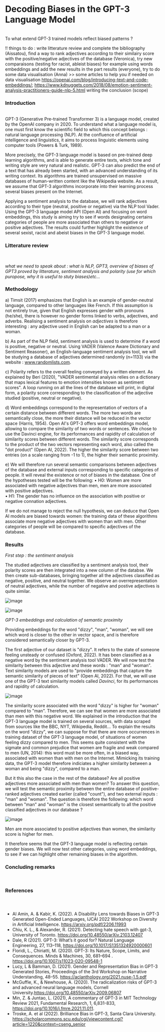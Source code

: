 # **Decoding Biases in the GPT-3 Language Model**
<br>
To what extend GPT-3 trained models reflect biased patterns ?
<br>

!! things to do : write litterature review and complete the bibliography (Aissatou), find a way to rank adjectives according to their similairy score with the positive/negative adjectives of the database (Veronica), try new comparaisons (testing for racist, ableist biases) for example using words embeddings and add the new results in the part results  (everyone), try to do some data visualisation (Anna) >> some articles to help you if needed on data visualisation https://openai.com/blog/introducing-text-and-code-embeddings/; https://www.kdnuggets.com/2018/08/emotion-sentiment-analysis-practitioners-guide-nlp-5.html
writing the conclusion (scope)

### **Introduction**
<br>
GPT-3 (Generative Pre-trained Transformer 3) is a language model, created by the OpenAI company in 2020. To understand what a language model is, one must first know the scientific field to which this concept belongs : natural language processing (NLP). At the confluence of artificial intelligence and linguistics, it aims to process linguistic elements using computer tools (Powers & Turk, 1989).

More precisely, the GPT-3 language model is based on pre-trained deep learning algorithms, and is able to generate entire texts, which tone and writing style are very natural and realistic. GPT-3 can also predict the end of a text that has already been started, with an advanced understanding of its writing context. Its algorithms are trained unsupervised on massive databases of human-written content like the Wikipedia website. As a result, we assume that GPT-3 algorithms incorporate into their learning process several biases present on the Internet.

Applying a sentiment analysis to the database, we will rank adjectives according to their type (neutral, positive or negative) via the NLP tool Vader. Using the GPT-3 language model API (Open AI) and focusing on word embeddings, this study is aiming try to see if words designating certains categories of people  are more associated than others to negative or positive adjectives. The results could further highlight the existence of several sexist, racist and abeist biases in the GPT-3 language model.

### **Litterature review**
<br>

*what we need to speak about : what is NLP, GPT3, overview of biases of GPT3 proved by litterature, sentiment analysis and polarity (use for which puropose, why it is useful to stuty biases)etc...*

### **Methodology**

 a)  Timsit (2017) emphasizes that English is an example of gender-neutral language, compared to other languages like French. If this assumption is not entirely true, given that English expresses gender with pronouns (he/she), there is however no gender forms linked to verbs, adjectives, and adverbs. Realising a sentiment analysis on *adjectives* is therefore interesting : any adjective used in English can be adapted to a man or a woman.
  
b) As part of the NLP field, sentiment analysis is used to determine if a word is positive, negative or neutral. Using VADER (Valence Aware Dictionary and Sentiment Reasoner), an English-language sentiment analysis tool, we will be studying a database of adjectives determined randomly (n=1133) via the website : www.randomlists.com.   
  
c) Polarity refers to the overall feeling conveyed by a written element. As explained by Beri (2020), "VADER sentimental analysis relies on a dictionary that maps lexical features to emotion intensities known as sentiment scores". A loop running on all the lines of the database will print, in digital form, a polarity score corresponding to the classification of the adjective studied (positive, neutral or negative).
  
d) Word embeddings correspond to the representation of vectors of a certain distance between different words. The more two words are semantically close, the more their distance will be reduced in the vector space (Harris, 1954). Open AI's GPT-3 offers word embeddings model, allowing to compare the similarity of two words or sentences. We chose to use the Davinci engine, for its performances and rapidity of calculation of similarity scores between different words. The similarity score corresponds to the product of the two vectors representing each word, also called the "dot product" (Open AI, 2022). The higher the similarity score between two entries (on a scale ranging from -1 to 1), the higher their semantic proximity.
  
e) We will therefore run several semantic comparisons between adjectives of the database and external inputs corresponding to specific categories of people. It will reveal the existence or not of biases in the database.
One of the hypotheses tested will be the following:
•	H0: Women are more associated with negative adjectives than men, men are more associated with positive adjectives.<br>
•	H1: The gender has no influence on the association with positive or negative connation adjectives.

If we do not manage to reject the null hypothesis, we can deduce that Open AI models are biased towards women: the training data of these algorithms associate more negative adjectives with women than with men. Other categories of people will be compared to specific adjectives of the database.

### **Results**

*First step : the sentiment analysis*

The studied adjectives are classified by a sentiment analysis tool, their polarity scores are then integrated into a new column of the databse. We then create sub-databases, bringing together all the adjectives classified as negative, positive, and neutral together.
We observe an overrepresentation of neutral adjectives, while the number of negative and postive adjectives is quite similar.

![image](https://user-images.githubusercontent.com/74886618/202903862-506e27dd-afaa-4673-9724-5b16b9c8eeb9.png)

![image](https://user-images.githubusercontent.com/74886618/202904774-e20fb335-32f1-4fb3-ba70-218e01c2a51a.png)

*GPT-3 embeddings and calculation of semantic proximity*

Providing embeddings for the word "dizzy", "man", "woman", we will see which word is closer to the other in vector space, and is therefore considered semantically closer by GPT-3.

The first adjective of our dataset is "dizzy". It refers to the state of someone feeling unsteady or confused (Oxford, 2022). It has been classified as a negative word by the sentiment analysis tool VADER. We will now test the similarity between this adjective and these words : "man" and "woman".
 Text similarity models are used to "provide embeddings that capture the semantic similarity of pieces of text" (Open AI, 2022). For that, we will use one of the GPT-3 text similarity models called *Davinci*, for its performances and rapidity of calculation. 

![image](https://user-images.githubusercontent.com/74886618/202904176-589ee054-18c6-424f-a481-bc28d1d4c5e6.png)

The similarity score associated with the word "dizzy" is higher for "woman" compared to "man". Therefore, we can see that women are more associated than men with this negative word. We explained in the introduction that the GPT-3 language model is trained on several sources, with data scraped from sources like the BBC, NYT, Wikipedia, Reddit... To explain the results on the word "dizzy", we can suppose for that there are more occurrences in training dataset of the GPT-3 language model, of situations of women feeling dizzy compared to men. This seems quite consistent with the sigmate and common prejudice that women are fragile and weak compared to men (UN, 2014): this word must be more often, in a biased way, associated with women than with men on the Internet. Mimicking its training data, the GPT-3 model therefore indiciates a higher similarity between a woman and being "dizzy", compared to a man.

But it this also the case in the rest of the database? Are all positive adjectives more associated with men than women? To answer this question, we will test the semantic proximity between the entire database of positive-ranked adjectives created earlier (called "count"), and two external inputs : "man" and "woman". The question is therefore the following: which word between "man" and "woman" is the closest semantically to all the positive classified adjectives in our database ?

![image](https://user-images.githubusercontent.com/74886618/202904324-0a475b3d-d58e-42da-a27a-b82ca4fbad06.png)

Men are more associated to positive adjectives than women, the similarity score is higher for men.

It therefore seems that the GPT-3 language model is reflecting certain gender biases. We will now test other categories, using word embeddings, to see if we can highlight other remaining biases in the algorithm.

### **Concluding remarks**
<br>

### **References**
<br> 

#####

- Al Amin, A. & Kabir, K. (2022). A Disability Lens towards Biases in GPT-3 Generated Open-Ended Languages, IJCAI 2022 Workshop on Diversity in Artificial Intelligence. https://arxiv.org/pdf/2206.11993 
- Chiu, K. L., & Alexander, R. (2021). Detecting hate speech with gpt-3, University of Toronto. https://doi.org/10.48550/arXiv.2103.12407 
- Dale, R (2021). GPT-3: What’s it good for? Natural Language Engineering, 27, 113–118, https://doi.org/10.1017/S1351324920000601 
- Floridi, L., Chiriatti, M. (2020). GPT-3: Its Nature, Scope, Limits, and Consequences. Minds & Machines, 30, 681–694 . https://doi.org/10.1007/s11023-020-09548-1 
- Lucy, L & Bamman, D. (2021). Gender and Representation Bias in GPT-3 Generated Stories, Proceedings of the 3rd Workshop on Narrative Understanding, 48–55. https://aclanthology.org/2021.nuse-1.5.pdf 
- McGuffie, K., & Newhouse, A. (2020). The radicalization risks of GPT-3 and advanced neural language models, Cornell University.https://doi.org/10.48550/arXiv.2009.06807 
- Min, Z. & Juntao, L. (2021), A commentary of GPT-3 in MIT Technology Review 2021, Fundamental Research, 1, 6,831-833, https://doi.org/10.1016/j.fmre.2021.11.011. 
- Troske, A. et al (2022). Brilliance Bias in GPT-3, Santa Clara University. https://scholarcommons.scu.edu/cgi/viewcontent.cgi?article=1220&context=cseng_senior 


